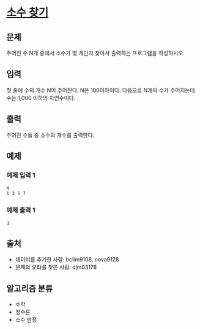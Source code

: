 # [소수 찾기](https://www.acmicpc.net/problem/1978)

## 문제

주어진 수 N개 중에서 소수가 몇 개인지 찾아서 출력하는 프로그램을 작성하시오.

## 입력

첫 줄에 수의 개수 N이 주어진다. N은 100이하이다. 다음으로 N개의 수가 주어지는데 수는 1,000 이하의 자연수이다.

## 출력

주어진 수들 중 소수의 개수를 출력한다.

## 예제

### 예제 입력 1

```
4
1 3 5 7
```

### 예제 출력 1

```
3
```

## 출처

- 데이터를 추가한 사람: bclim9108, nova9128
- 문제의 오타를 찾은 사람: djm03178

## 알고리즘 분류

- 수학
- 정수론
- 소수 판정
